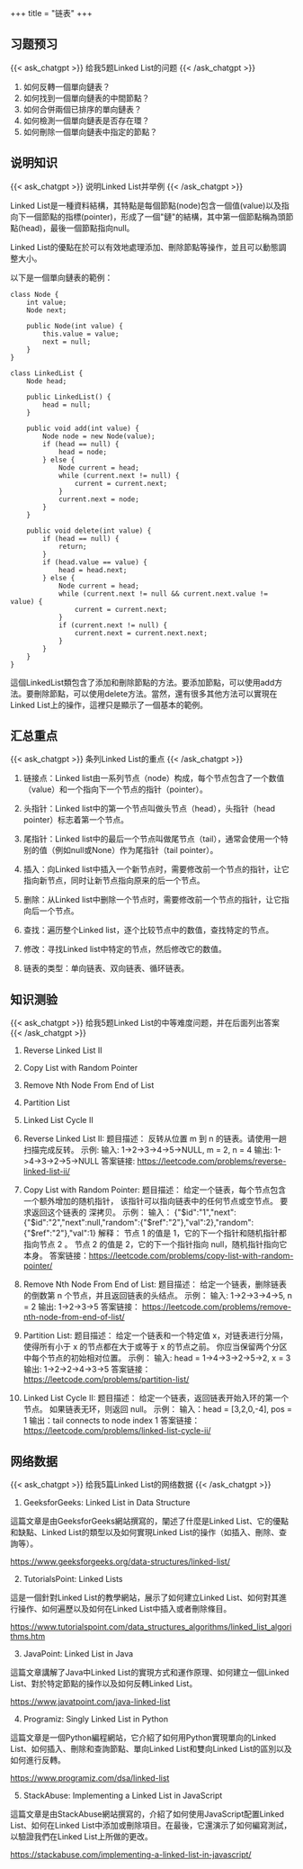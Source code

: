 +++
title = "链表"
+++
## 习题预习
{{< ask_chatgpt >}}
给我5题Linked List的问题
{{< /ask_chatgpt >}}



1. 如何反轉一個單向鏈表？
2. 如何找到一個單向鏈表的中間節點？
3. 如何合併兩個已排序的單向鏈表？
4. 如何檢測一個單向鏈表是否存在環？
5. 如何刪除一個單向鏈表中指定的節點？   

## 说明知识
{{< ask_chatgpt >}}
说明Linked List并举例
{{< /ask_chatgpt >}}



Linked List是一種資料結構，其特點是每個節點(node)包含一個值(value)以及指向下一個節點的指標(pointer)，形成了一個"鏈"的結構，其中第一個節點稱為頭節點(head)，最後一個節點指向null。

Linked List的優點在於可以有效地處理添加、刪除節點等操作，並且可以動態調整大小。

以下是一個單向鏈表的範例：

```
class Node {
    int value;
    Node next;
  
    public Node(int value) {
        this.value = value;
        next = null;
    }
}

class LinkedList {
    Node head;
  
    public LinkedList() {
        head = null;
    }
  
    public void add(int value) {
        Node node = new Node(value);
        if (head == null) {
            head = node;
        } else {
            Node current = head;
            while (current.next != null) {
                current = current.next;
            }
            current.next = node;
        }
    }
  
    public void delete(int value) {
        if (head == null) {
            return; 
        }
        if (head.value == value) {
            head = head.next;
        } else {
            Node current = head;
            while (current.next != null && current.next.value != value) {
                current = current.next;
            }
            if (current.next != null) {
                current.next = current.next.next;
            }
        }
    }
}
```

這個LinkedList類包含了添加和刪除節點的方法。要添加節點，可以使用add方法。要刪除節點，可以使用delete方法。當然，還有很多其他方法可以實現在Linked List上的操作，這裡只是顯示了一個基本的範例。   

## 汇总重点
{{< ask_chatgpt >}}
条列Linked List的重点
{{< /ask_chatgpt >}}



1. 链接点：Linked list由一系列节点（node）构成，每个节点包含了一个数值（value）和一个指向下一个节点的指针（pointer）。

2. 头指针：Linked list中的第一个节点叫做头节点（head），头指针（head pointer）标志着第一个节点。

3. 尾指针：Linked list中的最后一个节点叫做尾节点（tail），通常会使用一个特别的值（例如null或None）作为尾指针（tail pointer）。

4. 插入：向Linked list中插入一个新节点时，需要修改前一个节点的指针，让它指向新节点，同时让新节点指向原来的后一个节点。

5. 删除：从Linked list中删除一个节点时，需要修改前一个节点的指针，让它指向后一个节点。

6. 查找：遍历整个Linked list，逐个比较节点中的数值，查找特定的节点。

7. 修改：寻找Linked list中特定的节点，然后修改它的数值。

8. 链表的类型：单向链表、双向链表、循环链表。   

## 知识测验
{{< ask_chatgpt >}}
给我5题Linked List的中等难度问题，并在后面列出答案
{{< /ask_chatgpt >}}



1. Reverse Linked List II
2. Copy List with Random Pointer
3. Remove Nth Node From End of List
4. Partition List
5. Linked List Cycle II

1. Reverse Linked List II:
题目描述： 反转从位置 m 到 n 的链表。请使用一趟扫描完成反转。
示例: 
输入: 1->2->3->4->5->NULL, m = 2, n = 4
输出: 1->4->3->2->5->NULL
答案链接: https://leetcode.com/problems/reverse-linked-list-ii/

2. Copy List with Random Pointer:
题目描述： 给定一个链表，每个节点包含一个额外增加的随机指针，
该指针可以指向链表中的任何节点或空节点。
要求返回这个链表的 深拷贝。 
示例：
输入：
{"$id":"1","next":{"$id":"2","next":null,"random":{"$ref":"2"},"val":2},"random":{"$ref":"2"},"val":1}
解释：
节点 1 的值是 1，它的下一个指针和随机指针都指向节点 2 。
节点 2 的值是 2，它的下一个指针指向 null，随机指针指向它本身。
答案链接：https://leetcode.com/problems/copy-list-with-random-pointer/

3. Remove Nth Node From End of List:
题目描述： 给定一个链表，删除链表的倒数第 n 个节点，并且返回链表的头结点。 
示例：
输入: 1->2->3->4->5, n = 2
输出: 1->2->3->5
答案链接： https://leetcode.com/problems/remove-nth-node-from-end-of-list/

4. Partition List:
题目描述： 给定一个链表和一个特定值 x，对链表进行分隔，
使得所有小于 x 的节点都在大于或等于 x 的节点之前。
你应当保留两个分区中每个节点的初始相对位置。
示例：
输入: head = 1->4->3->2->5->2, x = 3
输出: 1->2->2->4->3->5
答案链接： https://leetcode.com/problems/partition-list/

5. Linked List Cycle II:
题目描述： 给定一个链表，返回链表开始入环的第一个节点。 如果链表无环，则返回 null。
示例：
输入：head = [3,2,0,-4], pos = 1
输出：tail connects to node index 1
答案链接： https://leetcode.com/problems/linked-list-cycle-ii/   

## 网络数据
{{< ask_chatgpt >}}
给我5篇Linked List的网络数据
{{< /ask_chatgpt >}}



1. GeeksforGeeks: Linked List in Data Structure

這篇文章是由GeeksforGeeks網站撰寫的，闡述了什麼是Linked List、它的優點和缺點、Linked List的類型以及如何實現Linked List的操作（如插入、刪除、查詢等）。

https://www.geeksforgeeks.org/data-structures/linked-list/


2. TutorialsPoint: Linked Lists

這是一個針對Linked List的教學網站，展示了如何建立Linked List、如何對其進行操作、如何遍歷以及如何在Linked List中插入或者刪除條目。

https://www.tutorialspoint.com/data_structures_algorithms/linked_list_algorithms.htm


3. JavaPoint: Linked List in Java

這篇文章講解了Java中Linked List的實現方式和運作原理、如何建立一個Linked List、對於特定節點的操作以及如何反轉Linked List。

https://www.javatpoint.com/java-linked-list


4. Programiz: Singly Linked List in Python

這篇文章是一個Python編程網站，它介紹了如何用Python實現單向的Linked List、如何插入、刪除和查詢節點、單向Linked List和雙向Linked List的區別以及如何進行反轉。

https://www.programiz.com/dsa/linked-list


5. StackAbuse: Implementing a Linked List in JavaScript 

這篇文章是由StackAbuse網站撰寫的，介紹了如何使用JavaScript配置Linked List、如何在Linked List中添加或刪除項目。在最後，它還演示了如何編寫測試，以驗證我們在Linked List上所做的更改。

https://stackabuse.com/implementing-a-linked-list-in-javascript/   

